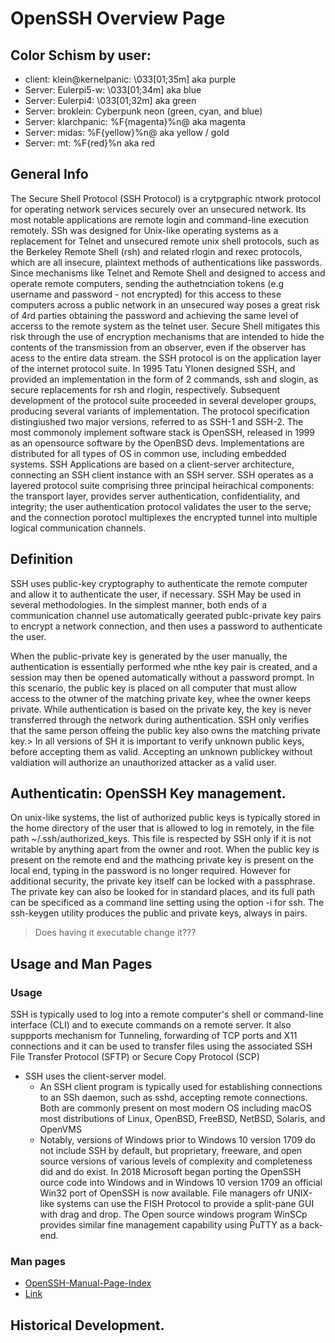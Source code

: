 # OpenSSH Overview Page 

## Color Schism by user: 

- client: klein@kernelpanic: \033[01;35m\] aka purple 
- Server: Eulerpi5-w: \033[01;34m\] aka blue
- Server: Eulerpi4: \033[01;32m\] aka green
- Server: broklein: Cyberpunk neon (green, cyan, and blue)
- Server: klarchpanic: %F{magenta}%n@ aka magenta 
- Server: midas: %F{yellow}%n@ aka yellow / gold 
- Server: mt: %F{red}%n aka red 

## General Info 

The Secure Shell Protocol (SSH Protocol) is a crytpgraphic ntwork protocol for operating network services securely over an unsecured network. 
Its most notable applications are remote login and command-line execution remotely. 
SSh was designed for Unix-like operating systems as a replacement for Telnet and unsecured remote unix shell protocols, such as the Berkeley Remote Shell (rsh) and related rlogin and rexec protocols, which are all insecure, plaintext methods of authentications like passwords. 
Since mechanisms like Telnet and Remote Shell and designed to access and operate remote computers, sending the authetnciation tokens (e.g username and password - not encrypted) for this access to these computers across a public network in an unsecured way poses a great risk of 4rd parties obtaining the password and achieving the same level of accerss to the remote system as the telnet user. Secure Shell mitigates this risk through the use of encryption mechanisms that are intended to hide the contents of the transmission from an observer, even if the observer has acess to the entire data stream. 
the SSH protocol is on the application layer of the internet protocol suite. 
In 1995 Tatu Ylonen designed SSH, and provided an implementation in the form of 2 commands, ssh and slogin, as secure replacements for rsh and rlogin, respectively. Subsequent development of the protocol suite proceeded in several developer groups, producing several variants of implementation. The protocol specification distingiushed two major versions, referred to as SSH-1 and SSH-2. The most commonoly implement software stack is OpenSSH, released in 1999 as an opensource software by the OpenBSD devs. Implementations are distributed for all types of OS in common use, including embedded systems. 
SSH Applications are based on a client-server architecture, connecting an SSH client instance with an SSH server. SSH operates as a layered protocol suite comprising three principal heirachical components: the transport layer, provides server authentication, confidentiality, and integrity; the user authentication protocol validates the user to the serve; and the connection porotocl multiplexes the encrypted tunnel into multiple logical communication channels. 

## Definition 

SSH uses public-key cryptography to authenticate the remote computer and allow it to authenticate the user, if necessary. 
SSH May be used in several methodologies. In the simplest manner, both ends of a communication channel use automatically geerated publc-private key pairs to encrypt a network connection, and then uses a password to authenticate the user. 

When the public-private key is generated by the user manually, the authentication is essentially performed whe nthe key pair is created, and a session may then be opened automatically without a password prompt. In this scenario, the public key is placed on all computer that must allow access to the otwner of the matching private key, whee the owner keeps private. While authentication is based on the private key, the key is never transferred through the network during authentication. SSH only verifies that the same person offeing the public key also owns the matching private key.> In all versions of SH it is important to verify unknown public keys, before accepting them as valid. Accepting an unknown publickey without valdiation will authorize an unauthorized attacker as a valid user. 

## Authenticatin: OpenSSH Key management. 

On unix-like systems, the list of authorized public keys is typically stored in the home directory of the user that is allowed to log in remotely, in the file path ~/.ssh/authorized_keys. This file is respected by SSH only if it is not writable by anything apart from the owner and root. When the public key is present on the remote end and the mathcing private key is present on the local end, typing in the password is no longer required. However for additional security, the private key itself can be locked with a passphrase. The private key can also be looked for in standard places, and its full path can be specificed as a command line setting using the option -i for ssh. The ssh-keygen utility produces the public and private keys, always in pairs. 
> Does having it executable change it???

## Usage and Man Pages 

### Usage 

SSH is typically used to log into a remote computer's shell or command-line interface (CLI) and to execute commands on a remote server. It also suppports mechanism for Tunneling, forwarding of TCP ports and X11 connections and it can be used to transfer files using the associated SSH File Transfer Protocol (SFTP) or Secure Copy Protocol (SCP) 
- SSH uses the client-server model.
	- An SSH client program is typically used for establishing connections to an SSh daemon, such as sshd, accepting remote connections. Both are commonly present on most modern OS including macOS most distributions of Linux, OpenBSD, FreeBSD, NetBSD, Solaris, and OpenVMS
	- Notably, versions of Windows prior to Windows 10 version 1709 do not include SSH by default, but proprietary, freeware, and open source versions of various levels of complexity and completeness did and do exist. In 2018 Microsoft began porting the OpenSSH ource code into Windows and in Windows 10 version 1709 an official Win32 port of OpenSSH is now available. 
File managers ofr UNIX-like systems can use the FISH Protocol to provide a split-pane GUI with drag and drop. The Open source windows program WinSCp provides similar fine management capability using PuTTY as a back-end. 

### Man pages 

- [OpenSSH-Manual-Page-Index](sshDir/OpenSSH-Manual-Page-Index)
- [Link](https://www.openssh.com/manual.html)



## Historical Development. 
